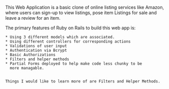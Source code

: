 This Web Application is a basic clone of online listing services like
Amazon, where users can sign-up to view listings, pose item Listings for sale
and leave a review for an item.

The primary features of Ruby on Rails to build this web app is:

    * Using 3 different models which are associated.
    * Using different controllers for corresponding actions
    * Validations of user input
    * Authentication via Bcrypt
    * Basic Authorizations
    * Filters and helper methods
    * Partial Forms deployed to help make code less chunky to be
      more managable.


    Things I would like to learn more of are Filters and Helper Methods.
